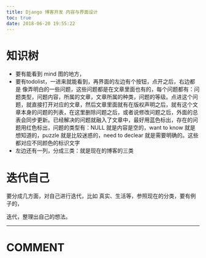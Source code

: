```yaml
---
title: Django 博客开发 内容与界面设计
toc: true
date: 2018-06-20 19:55:22
---
```





# 知识树

* 要有能看到 mind 图的地方，
* 要有todolist，一进来就能看到，再界面的左边有个按钮，点开之后，右边都是 像弄明白的一些问题，这些问题都是在文章里面也有的，每个问题都有：问题类型，问题内容，所属的文章，文章所属的种类，问题的等级。点进这个问题，就直接打开对应的文章，然后文章里面就有在版权声明之后，就有这个文章本身的问题的列表，在这里删除问题之后，或者说修改问题之后，外面的总表会同步更新。已经解决的问题就融入了文章中，最好用蓝色标出，存在的问题用红色标出，问题的类型有：NULL 就是内容是空的，want to know 就是想知道的，puzzle 就是比较迷惑的，need to declear 就是需要明确的。这些都对应不同颜色的标识文字
* 左边还有一列，分成三类：就是现在的博客的三类





# 迭代自己


要分成几方面，对自己进行迭代，比如 真实、生活等，参照现在的分类，要有例子的，

迭代，整理出自己的想法。



















* * *





# COMMENT

